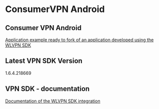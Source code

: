 # ConsumerVPN Android

## Consumer VPN Android 
[Application example ready to fork of an application developed using the WLVPN SDK](/ConsumerVPN/README.md)

## Latest VPN SDK Version
1.6.4.218669

## VPN SDK - documentation
[Documentation of the WLVPN SDK integration](/VPN%20SDK%20-%20documentation/README.md)
